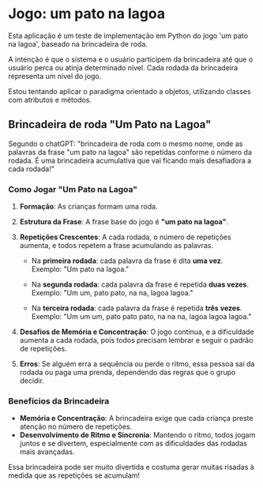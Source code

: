 # Jogo: um pato na lagoa
 Esta aplicação é um teste de implementação em Python do jogo 'um pato na lagoa', baseado na brincadeira de roda.

 A intenção é que o sistema e o usuário participem da brincadeira até que o usuário perca ou atinja determinado nível. Cada rodada da brincadeira representa um nível do jogo.

 Estou tentando aplicar o paradigma orientado a objetos, utilizando classes com atributos e métodos.

## Brincadeira de roda "Um Pato na Lagoa"
Segundo o chatGPT:
"brincadeira de roda com o mesmo nome, onde as palavras da frase "um pato na lagoa" são repetidas conforme o número da rodada. É uma brincadeira acumulativa que vai ficando mais desafiadora a cada rodada!"

### Como Jogar "Um Pato na Lagoa"

1. **Formação**: As crianças formam uma roda.

2. **Estrutura da Frase**: A frase base do jogo é **"um pato na lagoa"**.

3. **Repetições Crescentes**: A cada rodada, o número de repetições aumenta, e todos repetem a frase acumulando as palavras.

   - Na **primeira rodada**: cada palavra da frase é dita **uma vez**.  
     Exemplo: "Um pato na lagoa."

   - Na **segunda rodada**: cada palavra da frase é repetida **duas vezes**.  
     Exemplo: "Um um, pato pato, na na, lagoa lagoa."

   - Na **terceira rodada**: cada palavra da frase é repetida **três vezes**.  
     Exemplo: "Um um um, pato pato pato, na na na, lagoa lagoa lagoa."

4. **Desafios de Memória e Concentração**: O jogo continua, e a dificuldade aumenta a cada rodada, pois todos precisam lembrar e seguir o padrão de repetições.

5. **Erros**: Se alguém erra a sequência ou perde o ritmo, essa pessoa sai da rodada ou paga uma prenda, dependendo das regras que o grupo decidir.

### Benefícios da Brincadeira

- **Memória e Concentração**: A brincadeira exige que cada criança preste atenção no número de repetições.
- **Desenvolvimento de Ritmo e Sincronia**: Mantendo o ritmo, todos jogam juntos e se divertem, especialmente com as dificuldades das rodadas mais avançadas.

Essa brincadeira pode ser muito divertida e costuma gerar muitas risadas à medida que as repetições se acumulam!
